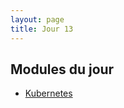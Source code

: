 ```yaml
---
layout: page
title: Jour 13
---
```


## Modules du jour
- [Kubernetes](../modules/M13_kubernetes.md)
